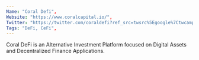 ```yaml
--- 
Name: "Coral Defi", 
Website: "https://www.coralcapital.io/", 
Twitter: "https://twitter.com/coraldefi?ref_src=twsrc%5Egoogle%7Ctwcamp%5Eserp%7Ctwgr%5Eauthor", 
Tags: "DeFi, CeFi", 
--- 
```

<!--lang:en--> 
Coral DeFi is an Alternative Investment Platform focused on Digital Assets and Decentralized Finance Applications.
<!--lang:es--] 
Coral DeFi es una plataforma de inversión alternativa enfocada en activos digitales y aplicaciones financieras descentralizadas.
<!--lang:de--] 
Coral DeFi ist eine alternative Anlageplattform, die sich auf digitale Vermögenswerte und dezentralisierte Finanzanwendungen konzentriert.
<!--lang:fr--] 
Coral DeFi est une plateforme d'investissement alternative axée sur les actifs numériques et les applications financières décentralisées.
<!--lang:pl--] 
Coral DeFi to alternatywna platforma inwestycyjna skoncentrowana na aktywach cyfrowych i zdecentralizowanych aplikacjach finansowych.
<!--lang:uk--] 
Coral DeFi — це альтернативна інвестиційна платформа, орієнтована на цифрові активи та децентралізовані фінансові програми.
[!--lang:*--> 
